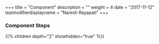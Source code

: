 +++
title = "Component"
description = ""
weight = 4
date = "2017-11-12"
lastmodifierdisplayname = "Naresh Rayapati"
+++

### Component Steps

{{% children depth="2" showhidden="true" %}}

